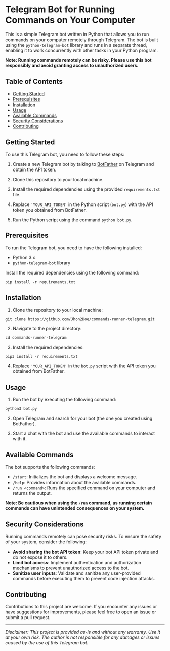 
# Telegram Bot for Running Commands on Your Computer

This is a simple Telegram bot written in Python that allows you to run commands on your computer remotely through Telegram. The bot is built using the `python-telegram-bot` library and runs in a separate thread, enabling it to work concurrently with other tasks in your Python program.

**Note: Running commands remotely can be risky. Please use this bot responsibly and avoid granting access to unauthorized users.**

## Table of Contents
- [Getting Started](#getting-started)
- [Prerequisites](#prerequisites)
- [Installation](#installation)
- [Usage](#usage)
- [Available Commands](#available-commands)
- [Security Considerations](#security-considerations)
- [Contributing](#contributing)

## Getting Started

To use this Telegram bot, you need to follow these steps:

1. Create a new Telegram bot by talking to [BotFather](https://core.telegram.org/bots#botfather) on Telegram and obtain the API token.

2. Clone this repository to your local machine.

3. Install the required dependencies using the provided `requirements.txt` file.

4. Replace `'YOUR_API_TOKEN'` in the Python script (`bot.py`) with the API token you obtained from BotFather.

5. Run the Python script using the command `python bot.py`.

## Prerequisites

To run the Telegram bot, you need to have the following installed:

- Python 3.x
- `python-telegram-bot` library

Install the required dependencies using the following command:

```
pip install -r requirements.txt
```

## Installation

1. Clone the repository to your local machine:

```
git clone https://github.com/Jhon2Doe/commands-runner-telegram.git
```

2. Navigate to the project directory:

```
cd commands-runner-telegram
```

3. Install the required dependencies:

```
pip3 install -r requirements.txt
```

4. Replace `'YOUR_API_TOKEN'` in the `bot.py` script with the API token you obtained from BotFather.

## Usage

1. Run the bot by executing the following command:

```
python3 bot.py
```

2. Open Telegram and search for your bot (the one you created using BotFather).

3. Start a chat with the bot and use the available commands to interact with it.

## Available Commands

The bot supports the following commands:

- `/start`: Initializes the bot and displays a welcome message.
- `/help`: Provides information about the available commands.
- `/run <command>`: Runs the specified command on your computer and returns the output.

**Note: Be cautious when using the `/run` command, as running certain commands can have unintended consequences on your system.**

## Security Considerations

Running commands remotely can pose security risks. To ensure the safety of your system, consider the following:

- **Avoid sharing the bot API token**: Keep your bot API token private and do not expose it to others.
- **Limit bot access**: Implement authentication and authorization mechanisms to prevent unauthorized access to the bot.
- **Sanitize user inputs**: Validate and sanitize any user-provided commands before executing them to prevent code injection attacks.

## Contributing

Contributions to this project are welcome. If you encounter any issues or have suggestions for improvements, please feel free to open an issue or submit a pull request.

---

*Disclaimer: This project is provided as-is and without any warranty. Use it at your own risk. The author is not responsible for any damages or issues caused by the use of this Telegram bot.*
